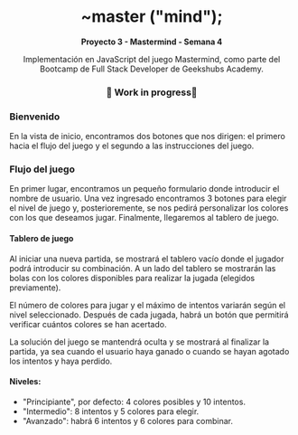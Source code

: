 <h1 align="center"> ~master ("mind");</h1>


__<p align="center">Proyecto 3 - Mastermind - Semana 4</p>__


<p align="center">Implementación en JavaScript del juego Mastermind, como parte del Bootcamp de Full Stack Developer de Geekshubs Academy.</p>
<p 

<table align="center">
<tr>
<h3 align="center">🚧 Work in progress🚧</h3>
</td>
</tr>
</table> 




### Bienvenido

En la vista de inicio, encontramos dos botones que nos dirigen: el primero hacia el flujo del juego y el segundo a las instrucciones del juego.

### Flujo del juego

En primer lugar, encontramos un pequeño formulario donde introducir el nombre de usuario. Una vez ingresado encontramos 3 botones para elegir el nivel de juego y, posterioremente, se nos pedirá personalizar los colores con los que deseamos jugar. Finalmente, llegaremos al tablero de juego.

#### Tablero de juego

Al iniciar una nueva partida, se mostrará el tablero vacío donde el jugador podrá introducir su combinación. A un lado del tablero se mostrarán las bolas con los colores disponibles para realizar la jugada (elegidos previamente).

El número de colores para jugar y el máximo de intentos variarán según el nivel seleccionado. Después de cada jugada, habrá un botón que permitirá verificar cuántos colores se han acertado.

La solución del juego se mantendrá oculta y se mostrará al finalizar la partida, ya sea cuando el usuario haya ganado o cuando se hayan agotado los intentos y haya perdido.


#### Niveles: 
- "Principiante", por defecto: 4 colores posibles y 10 intentos.
- "Intermedio": 8 intentos y 5 colores para elegir. 
- "Avanzado": habrá 6 intentos y 6 colores para combinar.

